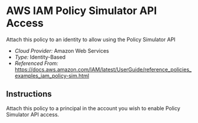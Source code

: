 # AWS IAM Policy Simulator API Access
Attach this policy to an identity to allow using the Policy Simulator API

- *Cloud Provider:* Amazon Web Services
- *Type:* Identity-Based
- *Referenced From:* https://docs.aws.amazon.com/IAM/latest/UserGuide/reference_policies_examples_iam_policy-sim.html 

## Instructions
Attach this policy to a principal in the account you wish to enable Policy Simulator API access.